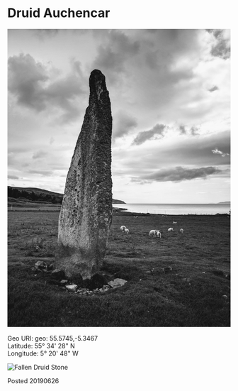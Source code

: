 # Druid Auchencar

![druid_auchencar_1](images/druid_auchencar_1.jpeg)

Geo URI: geo: 55.5745,-5.3467  
Latitude: 55° 34' 28" N  
Longitude: 5° 20' 48" W  

![Fallen Druid Stone](images/druid_auchencar_2.jpeg)

Posted 20190626